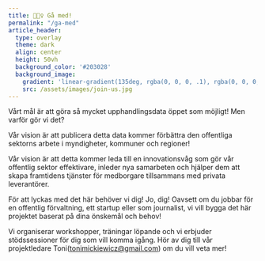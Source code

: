 ```yaml
---
title: 🙋🏽‍♀️ Gå med!
permalink: "/ga-med"
article_header:
  type: overlay
  theme: dark
  align: center
  height: 50vh
  background_color: '#203028'
  background_image:
    gradient: 'linear-gradient(135deg, rgba(0, 0, 0, .1), rgba(0, 0, 0, .3))'
    src: /assets/images/join-us.jpg
---
```


Vårt mål är att göra så mycket upphandlingsdata öppet som möjligt! Men varför gör vi det?

Vår vision är att publicera detta data kommer förbättra den offentliga sektorns arbete i myndigheter, kommuner och regioner!

Vår vision är att detta kommer leda till en innovationsvåg som gör vår offentlig sektor effektivare, inleder nya samarbeten och hjälper dem att skapa framtidens tjänster för medborgare tillsammans med privata leverantörer.

För att lyckas med det här behöver vi dig! Jo, dig! Oavsett om du jobbar för en offentlig förvaltning, ett startup eller som journalist, vi vill bygga det här projektet baserat på dina önskemål och behov!

Vi organiserar workshopper, träningar löpande och vi erbjuder stödssessioner för dig som vill komma igång. Hör av dig till vår projektledare Toni([tonimickiewicz@gmail.com](mailto:tonimickiewicz@gmail.com)) om du vill veta mer!
